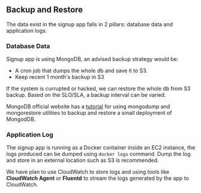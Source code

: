 ## Backup and Restore

The data exist in the signup app falls in 2 pillars: database data and application logs.

### Database Data

Signup app is using MongoDB, an advised backup strategy would be:

* A cron job that dumps the whole db and save it to S3.
* Keep recent 1 month's backup in S3

If the system is currupted or hacked, we can restore the whole db from S3 backup. Based on the SLO/SLA, a backup interval can be varied.

MongoDB official website has a [tutorial](https://docs.mongodb.com/manual/tutorial/backup-and-restore-tools/) for using mongodump and mongorestore utilities to backup and restore a small deployment of MongodDB.

### Application Log

The signup app is running as a Docker container inside an EC2 instance, the logs produced can be dumped using `docker logs` command. Dump the log and store in an external location such as S3 is recommended.

We have plan to use CloudWatch to store logs and using tools like **CloudWatch Agent** or **Fluentd** to stream the logs generated by the app to CloudWatch.
